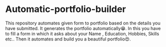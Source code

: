 # Automatic-portfolio-builder
This repository automates given form to portfolio based on the details you have submitted. It generates the portfolio automatically😁. In this you have to fill a form in which it asks about your Name , Education, Hobbies, Skills etc.. Then it automates and build you a beautiful portfolio😍.
